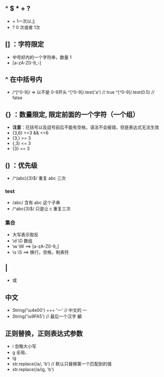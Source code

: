 
## ^ $ * + ?
* \+ 1一次以上
* ? 0 次或者 1次

## [] ：字符限定
* 中号好内的一个字符串，数量 1
* [a-zA-Z0-9_-]

## ^ 在中括号内

* /^[^0-9]/   => 以不是 0-9开头
  ^[^0-9]/.test('a') // true
  ^[^0-9]/.test(0.5) // false

##  {} ：数量限定, 限定前面的一个字符（一个组）
* **注意**：花括号以及逗号前后不能有空格，语法不会报错，但是表达式无法生效
* {3,6}   >=3 && <=6
* {3,}  >= 3
* {,3}  <= 3
* {3}  == 3

## () ：优先级

* /^(abc){3}$/   重复 abc 三次


### test
* /abc/         含有 abc 这个子串
* /^abc{3}$/    只是让 c 重复三次


### 集合
* 大写表示取反
* \d   \D  数组
* \w   \W  ==> [a-zA-Z0-9_]
* \s   \S  ==> 换行，空格，制表符

## |
* 或


## 中文
* String('\u4e00')  === '一'  // 中文的 一
* String('\u9FA5')  // 最后一个汉字  龥

## 正则替换，正则表达式参数
* i 忽略大小写
* g 全局、
* ig
* str.replace(/a/, 'b') // 默认只替换第一个匹配到的值
* str.replace(/a/ig, 'b')





